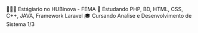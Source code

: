 👨🏻‍💻 Estágiario no HUBinova - FEMA
📔 Estudando PHP, BD, HTML, CSS, C++, JAVA, Framework Laravel
🎓 Cursando Analise e Desenvolvimento de Sistema 1/3
